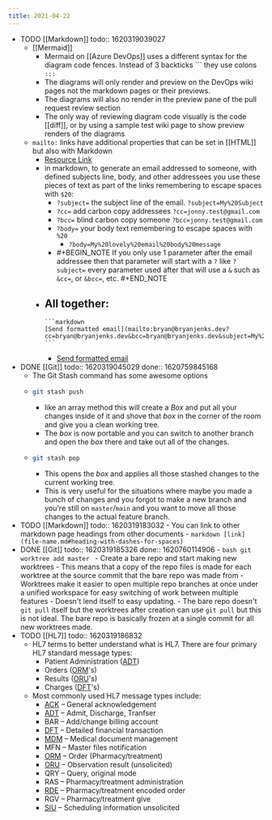 ```yaml
---
title: 2021-04-22
---
```


- TODO [[Markdown]] 
  todo:: 1620319039027
	- [[Mermaid]]
		- Mermaid on [[Azure DevOps]] uses a different syntax for the diagram code fences. Instead of 3 backticks \`\`\`  they use colons `:::`
		- The diagrams will only render and preview on the DevOps wiki pages not the markdown pages or their previews.
		- The diagrams will also no render in the preview pane of the pull request review section
		- The only way of reviewing diagram code visually is the code [[diff]], or by using a sample test wiki page to show preview renders of the diagrams
	- `mailto:` links have additional properties that can be set in [[HTML]] but also with Markdown
		- [Resource Link](https://css-tricks.com/snippets/html/mailto-links/)
		- in markdown, to generate an email addressed to someone, with defined subjects line, body, and other addressees you use these pieces of text as part of the links remembering to escape spaces with `$20`:
			- `?subject=` the subject line of the email. `?subject=My%20Subject`
			- `?cc=` add carbon copy addressees `?cc=jonny.test@gmail.com`
			- `?bcc=` blind carbon copy someone `?bcc=jonny.test@gmail.com`
			- `?body=` your body text remembering to escape spaces with `%20`
				- `?body=My%20lovely%20email%20body%20message`
			-
			  #+BEGIN_NOTE
			  If you only use 1 parameter after the email addressee then that parameter will start with a `?` like `?subject=` every parameter used after that will use a `&` such as `&cc=`, or `&bcc=`, etc.
			  #+END_NOTE
		- All together:
			-
			  ```markdown
			  [Send formatted email](mailto:bryan@bryanjenks.dev?cc=bryan@bryanjenks.dev&bcc=bryan@bryanjenks.dev&subject=My%20Subject%20Line&body=My%20lovely%20email%20body%20message)
			  ```
			- [Send formatted email](mailto:bryan@bryanjenks.dev?cc=bryan@bryanjenks.dev&bcc=bryan@bryanjenks.dev&subject=My%20Subject%20Line&body=My%20lovely%20email%20body%20message)
- DONE [[Git]] 
  todo:: 1620319045029
  done:: 1620759845168
	- The Git Stash command has some awesome options
	-
	  ```bash
	  git stash push 
	  ```
		- like an array method this will create a _Box_ and put all your changes inside of it and shove that _box_ in the corner of the room and give you a clean working tree.
		- The _box_ is now portable and you can switch to another branch and open the _box_ there and take out all of the changes.
	-
	  ```bash
	  git stash pop
	  ```
		- This opens the _box_ and applies all those stashed changes to the current working tree.
		- This is very useful for the situations where maybe you made a bunch of changes and you forgot to make a new branch and you're still on `master`/`main` and you want to move all those changes to the actual feature branch.
- TODO [[Markdown]] 
  todo:: 1620319183032
			- You can link to other markdown page headings from other documents
		-
		  ```markdown
		  [link](file-name.md#heading-with-dashes-for-spaces)
		  ```
- DONE [[Git]] 
  todo:: 1620319185326
  done:: 1620760114906
		-
		  ```bash
		  git worktree add master
		  ```
			- Create a bare repo and start making new worktrees
				- This means that a copy of the repo files is made for each worktree at the source commit that the bare repo was made from
				- Worktrees make it easier to open multiple repo branches at once under a unified workspace for easy switching of work between multiple features
				- Doesn't lend itself to easy updating.
					- The bare repo doesn't `git pull` itself but the worktrees after creation can use `git pull` but this is not ideal. The bare repo is basically frozen at a single commit for all new worktrees made.
- TODO [[HL7]] 
  todo:: 1620319186832
	- HL7 terms to better understand what is HL7. There are four primary HL7 standard message types:
		- Patient Administration ([ADT](http://www.corepointhealth.com/resource-center/hl7-resources/hl7-adt))
		- Orders ([ORM](http://www.corepointhealth.com/resource-center/hl7-resources/hl7-orm-message)'s)
		- Results ([ORU](http://www.corepointhealth.com/resource-center/hl7-resources/hl7-oru-message)'s)
		- Charges ([DFT](http://www.corepointhealth.com/resource-center/hl7-resources/hl7-dft-detail-financial-transaction)'s)
	- Most commonly used HL7 message types include:
		- [ACK](https://corepointhealth.com/resource-center/hl7-resources/hl7-acknowledgement-ack) – General acknowledgement
		- [ADT](https://corepointhealth.com/resource-center/hl7-resources/hl7-adt) – Admit, Discharge, Tranfser
		- BAR – Add/change billing account
		- [DFT](https://corepointhealth.com/resource-center/hl7-resources/hl7-dft-detail-financial-transaction) – Detailed financial transaction
		- [MDM](https://corepointhealth.com/resource-center/hl7-resources/hl7-mdm-message) – Medical document management
		- MFN – Master files notification
		- [ORM](https://corepointhealth.com/resource-center/hl7-resources/hl7-orm-message) – Order (Pharmacy/treatment)
		- [ORU](https://corepointhealth.com/resource-center/hl7-resources/hl7-oru-message) – Observation result (unsolicited)
		- QRY – Query, original mode
		- RAS – Pharmacy/treatment administration
		- [RDE](https://corepointhealth.com/resource-center/hl7-resources/hl7-rde-message-pharmacy) – Pharmacy/treatment encoded order
		- RGV – Pharmacy/treatment give
		- [SIU](https://corepointhealth.com/resource-center/hl7-resources/hl7-siu-message) – Scheduling information unsolicited